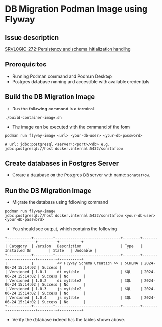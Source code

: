 # DB Migration Podman Image using Flyway

## Issue description
[SRVLOGIC-272: Persistency and schema initialization handling](https://issues.redhat.com/browse/SRVLOGIC-272)

## Prerequisites
* Running Podman command and Podman Desktop
* Postgres database running and accessible with available credentials

## Build the DB Migration Image
* Run the following command in a terminal
```shell
./build-container-image.sh
```
* The image can be executed with the command of the form
```shell
podman run flyway-image <url> <your-db-user> <your-db-password>

# url: jdbc:postgresql:<server>:<port>/<db> e.g. jdbc:postgresql://host.docker.internal:5432/sonataflow
```

## Create databases in Postgres Server
* Create a database on the Postgres DB server with name: `sonataflow`.

## Run the DB Migration Image
* Migrate the database using following command
```shell
podman run flyway-image jdbc:postgresql://host.docker.internal:5432/sonataflow <your-db-user> <your-db-password>
```
* You should see output, which contains the following
```text
+-----------+---------+------------------------------+--------+---------------------+---------+----------+
| Category  | Version | Description                  | Type   | Installed On        | State   | Undoable |
+-----------+---------+------------------------------+--------+---------------------+---------+----------+
|           |         | << Flyway Schema Creation >> | SCHEMA | 2024-06-24 15:14:02 | Success |          |
| Versioned | 1.0.1   | di mytable                   | SQL    | 2024-06-24 15:14:02 | Success | No       |
| Versioned | 1.0.2   | di mytable2                  | SQL    | 2024-06-24 15:14:02 | Success | No       |
| Versioned | 1.0.3   | js mytable2                  | SQL    | 2024-06-24 15:14:02 | Success | No       |
| Versioned | 1.0.4   | js mytable                   | SQL    | 2024-06-24 15:14:02 | Success | No       |
+-----------+---------+------------------------------+--------+---------------------+---------+----------+
```
* Verify the database indeed has the tables shown above.